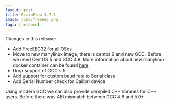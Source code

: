 ```yaml
---
layout: post
title: BrainFlow 3.7.1
image: /img/freeeeg.png
tags: [release]
---
```


Changes in this release:

* Add FreeEEG32 for all OSes
* Move to new manylinux image, there is centos 6 and new GCC. Before we used CentOS 5 and GCC 4.8. More information about new manylinux docker container can be found [here](https://www.python.org/dev/peps/pep-0599/)
* Drop support of GCC < 5
* Add support for custom baud rate to Serial class
* Add Serial Number check for Callibri device

Using modern GCC we can also provide compiled C++ libraries for C++ users.
Before there was ABI mismatch between GCC 4.8 and 5.0+
